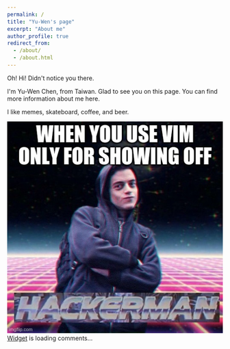 ```yaml
---
permalink: /
title: "Yu-Wen's page"
excerpt: "About me"
author_profile: true
redirect_from: 
  - /about/
  - /about.html
---
```


Oh! Hi! Didn't notice you there.

I'm Yu-Wen Chen, from Taiwan. Glad to see you on this page. You can find more information about me here.

I like memes, skateboard, coffee, and beer.

<img src='../images/hackerme.jpg'>

<!-- begin wwww.htmlcommentbox.com -->
 <div id="HCB_comment_box"><a href="http://www.htmlcommentbox.com">Widget</a> is loading comments...</div>
 <link rel="stylesheet" type="text/css" href="https://www.htmlcommentbox.com/static/skins/bootstrap/twitter-bootstrap.css?v=0" />
 <script type="text/javascript" id="hcb"> /*<!--*/ if(!window.hcb_user){hcb_user={};} (function(){var s=document.createElement("script"), l=hcb_user.PAGE || (""+window.location).replace(/'/g,"%27"), h="https://www.htmlcommentbox.com";s.setAttribute("type","text/javascript");s.setAttribute("src", h+"/jread?page="+encodeURIComponent(l).replace("+","%2B")+"&mod=%241%24wq1rdBcg%24j7RXfxh79RhXsTljhXm7J%2F"+"&opts=16862&num=10&ts=1596068155558");if (typeof s!="undefined") document.getElementsByTagName("head")[0].appendChild(s);})(); /*-->*/ </script>
<!-- end www.htmlcommentbox.com -->
